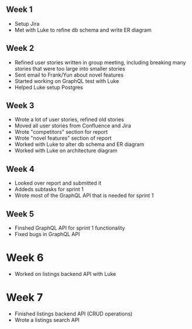 ## Week 1 
- Setup Jira
- Met with Luke to refine db schema and write ER diagram

## Week 2
- Refined user stories written in group meeting, including breaking many stories that were too large into smaller stories
- Sent email to Frank/Yun about novel features
- Started working on GraphQL test with Luke
- Helped Luke setup Postgres

## Week 3
- Wrote a lot of user stories, refined old stories
- Moved all user stories from Confluence and Jira
- Wrote "competitors" section for report
- Wrote "novel features" section of report
- Worked with Luke to alter db schema and ER diagram
- Worked with Luke on architecture diagram


## Week 4
- Looked over report and submitted it
- Addeds subtasks for sprint 1
- Wrote most of the GraphQL API that is needed for sprint 1

## Week 5
- Finshed GraphQL API for sprint 1 functionality
- Fixed bugs in GraphQL API

# Week 6
- Worked on listings backend API with Luke

# Week 7 
- Finished listings backend API (CRUD operations)
- Wrote a listings search API 




